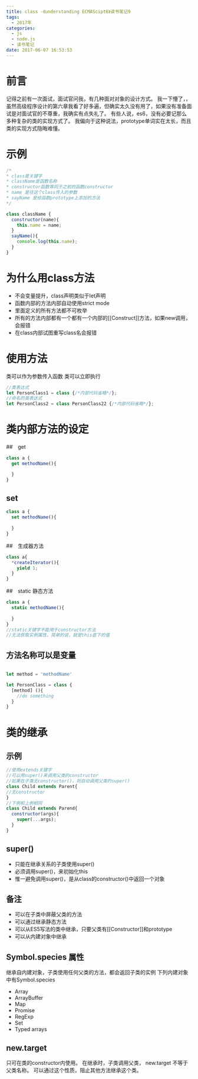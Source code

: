 ```yaml
---
title: class -《understanding ECMAScipt6》读书笔记9
tags:
  - 2017年
categories:
  - js
  - node.js
  - 读书笔记
date: 2017-06-07 16:53:53
---
```


# 前言

记得之前有一次面试，面试官问我，有几种面对对象的设计方式。
我一下懵了，，虽然高级程序设计的第六章我看了好多遍，但确实太久没有用了，如果没有准备面试是对面试官的不尊重，我确实有点失礼了。
有些人说，es6，没有必要记那么多种复杂的类的实现方式了。
我偏向于这种说法，prototype单词实在太长，而且类的实现方式隐晦难懂。
<!--more-->

# 示例

```javascript
/*
* class是关键字
* className是函数名称
* constructor函数等同于之前的函数constructor
* name 是往这个class传入的参数
* sayName 是给函数prototype上添加的方法
*/

class className {
  constructor(name){
    this.name = name;
  }
  sayName(){
    console.log(this.name);
  }
}
```

# 为什么用class方法

+ 不会变量提升，class声明类似于let声明
+ 函数内部的方法内部自动使用strict mode
+ 里面定义的所有方法都不可枚举
+ 所有的方法内部都有一个都有一个内部的[[Construct]]方法，如果new调用，会报错
+ 在class内部试图重写class名会报错

# 使用方法

类可以作为参数传入函数
类可以立即执行

```javascript
//类表达式
let PersonClass1 = class {/*内部代码省略*/};
//命名的类表达式
let PersonClass2 = class PersonClass22 {/*内部代码省略*/};
```

# 类内部方法的设定

##　get 

```javascript
class a {
  get methodName(){

  }
}
```

## set

```javascript
class a {
  set methodName(){
    
  }
}
```

##　生成器方法

```javascript
class a{
  *createIterator(){
    yield 1;
  }
}
```

##　static 静态方法

```javascript
class a {
  static methodName(){
    
  }
}
//static关键字不能用于constructor方法
//无法获取实例属性，简单的说，就是this底下的值
```

## 方法名称可以是变量

```javascript

let method = 'methodName'

let PersonClass = class {
  [method] (){
    //do something
  }
}
```

# 类的继承

## 示例

```javascript
//使用extends关键字
//可以用super()来调用父类的constructor
//如果在子类无constructor()，则自动调用父类的super()
class Child extends Parent{
//无constructor
}
//下例和上例相同
class Child extends Parend{
  constructor(args){
    super(...args);
  }
}
```

## super()

+ 只能在继承关系的子类使用super()
+ 必须调用super()，来初始化this
+ 惟一避免调用super()，是从class的constructor()中返回一个对象

## 备注

+ 可以在子类中屏蔽父类的方法
+ 可以通过继承静态方法
+ 可以从ES5写法的类中继承，只要父类有[[Constructor]]和prototype
+ 可以从内建对象中继承

## Symbol.species 属性

继承自内建对象，子类使用任何父类的方法，都会返回子类的实例
下列内建对象中有Symbol.species

+ Array
+ ArrayBuffer
+ Map
+ Promise
+ RegExp
+ Set
+ Typed arrays

## new.target

只可在类的constructor内使用。
在继承时，子类调用父类， new.target 不等于父类名称。
可以通过这个性质，阻止其他方法继承这个类。

